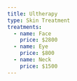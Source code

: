 ```yaml
---
title: Ultherapy
type: Skin Treatment
treatments:
  - name: Face
    price: $2800
  - name: Eye
    price: $800
  - name: Neck
    price: $1500
---
```

